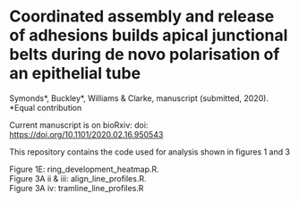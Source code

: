 # Coordinated assembly and release of adhesions builds apical junctional belts during de novo polarisation of an epithelial tube

Symonds*, Buckley*, Williams & Clarke, manuscript (submitted, 2020).  
*Equal contribution

Current manuscript is on bioRxiv: doi: https://doi.org/10.1101/2020.02.16.950543

This repository contains the code used for analysis shown in figures 1 and 3

Figure 1E: ring_development_heatmap.R.  
Figure 3A ii & iii: align_line_profiles.R.  
Figure 3A iv: tramline_line_profiles.R

